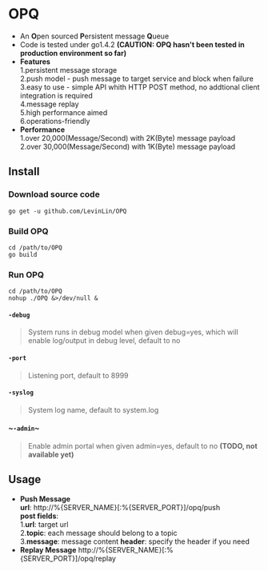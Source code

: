 # OPQ
* An **O**pen sourced **P**ersistent message **Q**ueue  
* Code is tested under go1.4.2 **(CAUTION: OPQ hasn't been tested in production environment so far)**
* **Features**  
  1.persistent message storage  
  2.push model - push message to target service and block when failure  
  3.easy to use - simple API whith HTTP POST method, no addtional client integration is required  
  4.message replay  
  5.high performance aimed  
  6.operations-friendly
* **Performance**  
  1.over 20,000(Message/Second) with 2K(Byte) message payload  
  2.over 30,000(Message/Second) with 1K(Byte) message payload
 
## Install
### Download source code
```console
go get -u github.com/LevinLin/OPQ
```
### Build OPQ
```console
cd /path/to/OPQ
go build
```
### Run OPQ
```console
cd /path/to/OPQ
nohup ./OPQ &>/dev/null &
```
#### `-debug`
> System runs in debug model when given debug=yes, which will enable log/output in debug level, default to no
#### `-port`
> Listening port, default to 8999
#### `-syslog`
> System log name, default to system.log
#### ~`-admin`~
> Enable admin portal when given admin=yes, default to no **(TODO, not available yet)**

## Usage
* **Push Message**  
  **url**: http://%{SERVER_NAME}[:%{SERVER_PORT}]/opq/push  
  **post fields**:  
  1.**url**: target url  
  2.**topic**: each message should belong to a topic    
  3.**message**: message content
  **header**: specify the header if you need
* **Replay Message**
  http://%{SERVER_NAME}[:%{SERVER_PORT}]/opq/replay
